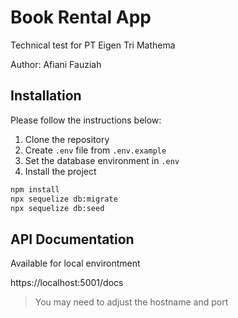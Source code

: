 # Book Rental App

Technical test for PT Eigen Tri Mathema

Author: Afiani Fauziah

## Installation

Please follow the instructions below:

1. Clone the repository
2. Create `.env` file from `.env.example`
3. Set the database environment in `.env`
4. Install the project

```bash
npm install
npx sequelize db:migrate
npx sequelize db:seed
```

## API Documentation

Available for local environtment

https://localhost:5001/docs

> You may need to adjust the hostname and port